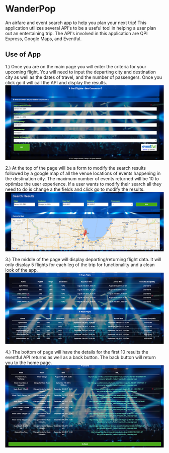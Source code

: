 # WanderPop
An airfare and event search app to help you plan your next trip! This application utilizes several API's to be a useful tool in helping a user plan out an entertaining trip. The API's involved in this application are QPI Express, Google Maps, and Eventful.

## Use of App

1.) Once you are on the main page you will enter the criteria for your upcoming flight. You will need to input the departing city and destination city as well as the dates of travel, and the number of passengers. Once you click go it will call the API and display the results.
![WanderPop Home Screen](images/home_screenshot.png)

2.) At the top of the page will be a form to modify the search results followed by a google map of all the venue locations of events happening in the destination city. The maximum number of events returned will be 10 to optimize the user experience. If a user wants to modify their search all they need to do is change a the fields and click go to modify the results.
![WanderPop map Screen](images/venuemap.png)

3.) The middle of the page will display departing/returning flight data. It will only display 5 flights for each leg of the trip for functionality and a clean look of the app.
![WanderPop flight Screen](images/flightresults.png)

4.) The bottom of page will have the details for the first 10 results the eventful API returns as well as a back button. The back button will return you to the home page.
![WanderPop concert Screen](images/conertresults.png)


